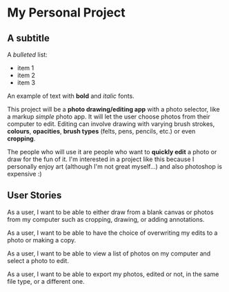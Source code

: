 # My Personal Project

## A subtitle

A *bulleted* list:
- item 1
- item 2
- item 3

An example of text with **bold** and *italic* fonts.  

This project will be a **photo drawing/editing app** with a photo selector, 
like a markup *simple* photo app. It will let the user choose photos from
their computer to edit. Editing can involve drawing with varying brush strokes,
**colours**, **opacities**, **brush types** (felts, pens, pencils, etc.) 
or even **cropping**.


The people who will use it are people who want to **quickly edit** a photo 
or draw for the fun of it. I'm interested in a project 
like this because I personally enjoy art
(although I'm not great myself...) and also photoshop is expensive :)



## User Stories


As a user, I want to be able to either draw from a blank canvas
or photos from my computer such as
cropping, drawing, or adding annotations.

As a user, I want to be able to have the choice of overwriting my 
edits to a photo or making a copy.

As a user, I want to be able to view a list of photos on my computer and
select a photo to edit.

As a user, I want to be able to export my photos, edited or not, in the same
file type, or a different one.
